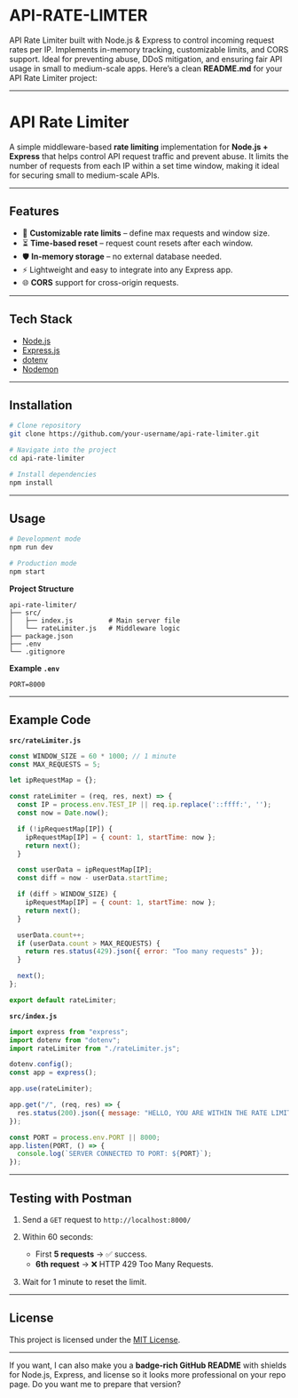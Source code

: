 # API-RATE-LIMTER
API Rate Limiter built with Node.js &amp; Express to control incoming request rates per IP. Implements in-memory tracking, customizable limits, and CORS support. Ideal for preventing abuse, DDoS mitigation, and ensuring fair API usage in small to medium-scale apps.
Here’s a clean **README.md** for your API Rate Limiter project:

---

# API Rate Limiter

A simple middleware-based **rate limiting** implementation for **Node.js + Express** that helps control API request traffic and prevent abuse. It limits the number of requests from each IP within a set time window, making it ideal for securing small to medium-scale APIs.

---

## Features

* 🚦 **Customizable rate limits** – define max requests and window size.
* ⏳ **Time-based reset** – request count resets after each window.
* 🛡 **In-memory storage** – no external database needed.
* ⚡ Lightweight and easy to integrate into any Express app.
* 🌐 **CORS** support for cross-origin requests.

---

## Tech Stack

* [Node.js](https://nodejs.org/)
* [Express.js](https://expressjs.com/)
* [dotenv](https://github.com/motdotla/dotenv)
* [Nodemon](https://nodemon.io/)

---

## Installation

```bash
# Clone repository
git clone https://github.com/your-username/api-rate-limiter.git

# Navigate into the project
cd api-rate-limiter

# Install dependencies
npm install
```

---

## Usage

```bash
# Development mode
npm run dev

# Production mode
npm start
```

**Project Structure**

```
api-rate-limiter/
├── src/
│   ├── index.js         # Main server file
│   └── rateLimiter.js   # Middleware logic
├── package.json
├── .env
└── .gitignore
```

**Example `.env`**

```env
PORT=8000
```

---

## Example Code

**`src/rateLimiter.js`**

```js
const WINDOW_SIZE = 60 * 1000; // 1 minute
const MAX_REQUESTS = 5;

let ipRequestMap = {};

const rateLimiter = (req, res, next) => {
  const IP = process.env.TEST_IP || req.ip.replace('::ffff:', '');
  const now = Date.now();

  if (!ipRequestMap[IP]) {
    ipRequestMap[IP] = { count: 1, startTime: now };
    return next();
  }

  const userData = ipRequestMap[IP];
  const diff = now - userData.startTime;

  if (diff > WINDOW_SIZE) {
    ipRequestMap[IP] = { count: 1, startTime: now };
    return next();
  }

  userData.count++;
  if (userData.count > MAX_REQUESTS) {
    return res.status(429).json({ error: "Too many requests" });
  }

  next();
};

export default rateLimiter;
```

**`src/index.js`**

```js
import express from "express";
import dotenv from "dotenv";
import rateLimiter from "./rateLimiter.js";

dotenv.config();
const app = express();

app.use(rateLimiter);

app.get("/", (req, res) => {
  res.status(200).json({ message: "HELLO, YOU ARE WITHIN THE RATE LIMIT" });
});

const PORT = process.env.PORT || 8000;
app.listen(PORT, () => {
  console.log(`SERVER CONNECTED TO PORT: ${PORT}`);
});
```

---

## Testing with Postman

1. Send a `GET` request to `http://localhost:8000/`
2. Within 60 seconds:

   * First **5 requests** → ✅ success.
   * **6th request** → ❌ HTTP 429 Too Many Requests.
3. Wait for 1 minute to reset the limit.

---

## License

This project is licensed under the [MIT License](LICENSE).

---

If you want, I can also make you a **badge-rich GitHub README** with shields for Node.js, Express, and license so it looks more professional on your repo page.
Do you want me to prepare that version?
